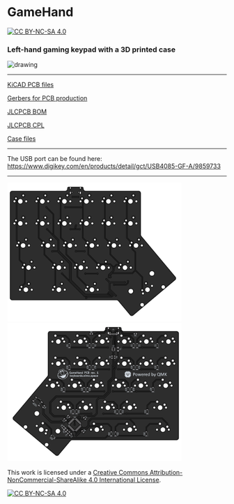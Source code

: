 # GameHand

[![CC BY-NC-SA 4.0][cc-by-nc-sa-shield]][cc-by-nc-sa]

### Left-hand gaming keypad with a 3D printed case

<img src="https://i.imgur.com/ia3bcUBl.jpg" alt="drawing" width="800"/>

---

[KiCAD PCB files](pcb/)

[Gerbers for PCB production](pcb/gerbers/)

[JLCPCB BOM](pcb/GameHand.csv)

[JLCPCB CPL](pcb/GameHand-all-pos.csv)

[Case files](case/)

---

The USB port can be found here: 
https://www.digikey.com/en/products/detail/gct/USB4085-GF-A/9859733

-----

<img src="pcb/front.png" alt="drawing" width="400"/> <img src="pcb/back.png" alt="drawing" width="400"/>

This work is licensed under a
[Creative Commons Attribution-NonCommercial-ShareAlike 4.0 International License][cc-by-nc-sa].

[![CC BY-NC-SA 4.0][cc-by-nc-sa-image]][cc-by-nc-sa]

[cc-by-nc-sa]: http://creativecommons.org/licenses/by-nc-sa/4.0/
[cc-by-nc-sa-image]: https://licensebuttons.net/l/by-nc-sa/4.0/88x31.png
[cc-by-nc-sa-shield]: https://img.shields.io/badge/License-CC%20BY--NC--SA%204.0-lightgrey.svg
